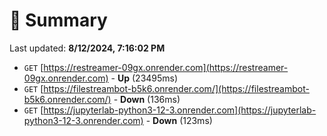# 📖 Summary
Last updated: **8/12/2024, 7:16:02 PM**

- `GET` [https://restreamer-09gx.onrender.com](https://restreamer-09gx.onrender.com) - **Up** (23495ms)
- `GET` [https://filestreambot-b5k6.onrender.com/](https://filestreambot-b5k6.onrender.com/) - **Down** (136ms)
- `GET` [https://jupyterlab-python3-12-3.onrender.com](https://jupyterlab-python3-12-3.onrender.com) - **Down** (123ms)
